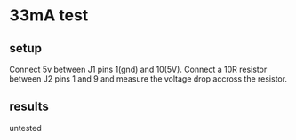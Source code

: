 # 33mA test
## setup
Connect 5v between J1 pins 1(gnd) and 10(5V). Connect a 10R resistor between J2 pins 1 and 9 and measure the voltage drop accross the resistor.
## results
untested

